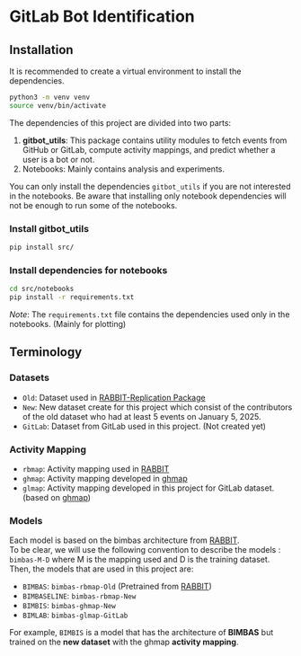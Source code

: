# GitLab Bot Identification

## Installation
It is recommended to create a virtual environment to install the dependencies.
```bash
python3 -m venv venv
source venv/bin/activate
```

The dependencies of this project are divided into two parts:
1. **gitbot_utils**: This package contains utility modules to fetch events from GitHub or GitLab,
compute activity mappings, and predict whether a user is a bot or not.
2. Notebooks: Mainly contains analysis and experiments.

You can only install the dependencies `gitbot_utils` if you are not interested in the notebooks.
Be aware that installing only notebook dependencies will not be enough to run some of the notebooks.

### Install gitbot_utils
```bash
pip install src/
```

### Install dependencies for notebooks
```bash
cd src/notebooks
pip install -r requirements.txt
```

*Note*: The `requirements.txt` file contains the dependencies used only in the notebooks. (Mainly for plotting)


## Terminology
### Datasets
- `Old`: Dataset used in [RABBIT-Replication Package](https://github.com/natarajan-chidambaram/BIMBAS_RABBIT_replication_package)
- `New`: New dataset create for this project which consist of the contributors of the old dataset who
had at least 5 events on January 5, 2025.
- `GitLab`: Dataset from GitLab used in this project. (Not created yet)
### Activity Mapping
- `rbmap`: Activity mapping used in [RABBIT](https://github.com/natarajan-chidambaram/RABBIT)
- `ghmap`: Activity mapping developed in [ghmap](https://github.com/uhourri/ghmap)
- `glmap`: Activity mapping developed in this project for GitLab dataset. (based on [ghmap](https://github.com/uhourri/ghmap))

### Models
Each model is based on the bimbas architecture from [RABBIT](https://github.com/natarajan-chidambaram/RABBIT).  
To be clear, we will use the following convention to describe the models : `bimbas-M-D` where M is the mapping used and D is the training dataset.
Then, the models that are used in this project are:

- `BIMBAS`: `bimbas-rbmap-Old`  (Pretrained from [RABBIT](https://github.com/natarajan-chidambaram/RABBIT))
- `BIMBASELINE`: `bimbas-rbmap-New`
- `BIMBIS`: `bimbas-ghmap-New`
- `BIMLAB`: `bimbas-glmap-GitLab`

For example, `BIMBIS` is a model that has the architecture of **BIMBAS** but trained on the **new dataset** with the ghmap **activity mapping**.
